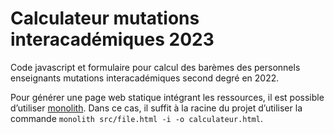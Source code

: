 # Calculateur mutations interacadémiques 2023

Code javascript et formulaire pour calcul des barèmes des personnels enseignants mutations interacadémiques second degré en 2022.



Pour générer une page web statique intégrant les ressources, il est possible d’utiliser [monolith](https://github.com/Y2Z/monolith). Dans ce cas, il suffit à la racine du projet d’utiliser la commande `monolith src/file.html -i -o calculateur.html`.


